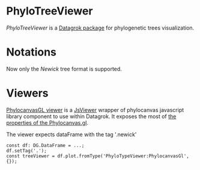 # PhyloTreeViewer

*PhyloTreeViewer* is a [Datagrok package](https://datagrok.ai/help/develop/develop#packages) for phylogenetic trees
visualization.

# Notations

Now only the _Newick_ tree format is supported.

# Viewers

[PhylocanvasGL viewer](./src/phylocanvas-gl-viewer.ts) is a [JsViewer](../../js-api/src/viewer.ts) wrapper
of phylocanvas javascript library component to use within Datagrok. It exposes the most of [the properties
of the Phylocanvas.gl](https://www.phylocanvas.gl/docs/properties.html).

The viewer expects dataFrame with the tag '.newick'

```
const df: DG.DataFrame = ...;
df.setTag('.');
const treeViewer = df.plot.fromType('PhyloTypeViewer:PhylocanvasGl', {});
```